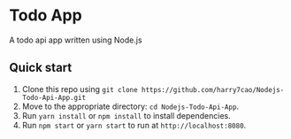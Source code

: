 # Todo App
A todo api app written using Node.js

## Quick start

1. Clone this repo using `git clone https://github.com/harry7cao/Nodejs-Todo-Api-App.git`
2. Move to the appropriate directory: `cd Nodejs-Todo-Api-App`.
3. Run `yarn install` or `npm install` to install dependencies.
4. Run `npm start` or `yarn start` to run at `http://localhost:8080`.
